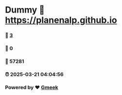 # Dummy :link: https://planenalp.github.io 
### :page_facing_up: [3](https://planenalp.github.io/tag.html) 
### :speech_balloon: 0 
### :hibiscus: 57281 
### :alarm_clock: 2025-03-21 04:04:56 
### Powered by :heart: [Gmeek](https://github.com/Meekdai/Gmeek)
